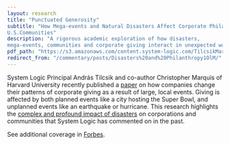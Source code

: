 ```yaml
---
layout: research
title: "Punctuated Generosity"
subtitle: "How Mega-events and Natural Disasters Affect Corporate Philanthropy in 
U.S.Communities"
description: "A rigorous academic exploration of how disasters, 
mega-events, communities and corporate giving interact in unexpected ways."
pdf_path: "https://s3.amazonaws.com/content.system-logic.com/TilcsikMarquis2013.pdf"
redirect_from: "/commentary/posts/Disasters%20and%20Philanthropy1OlM/"
---
```


System Logic Principal András Tilcsik and co-author Christopher Marquis of Harvard University recently published a [paper](http://papers.ssrn.com/sol3/papers.cfm?abstract_id=2028982) on how companies change their patterns of corporate giving as a result of large, local events. Giving is affected by both planned events like a city hosting the Super Bowl, and unplanned events like an earthquake or hurricane. This research highlights the [complex and profound impact of disasters](http://www.system-logic.com/commentary/posts/The%20Rising%20Cost%20of%20Disaster1ywI) on corporations and communities that System Logic has commented on in the past. 

See additional coverage in [Forbes](http://www.forbes.com/sites/hbsworkingknowledge/2013/05/06/how-sporting-events-and-natural-disasters-shake-up-corporate-philanthropy/).
